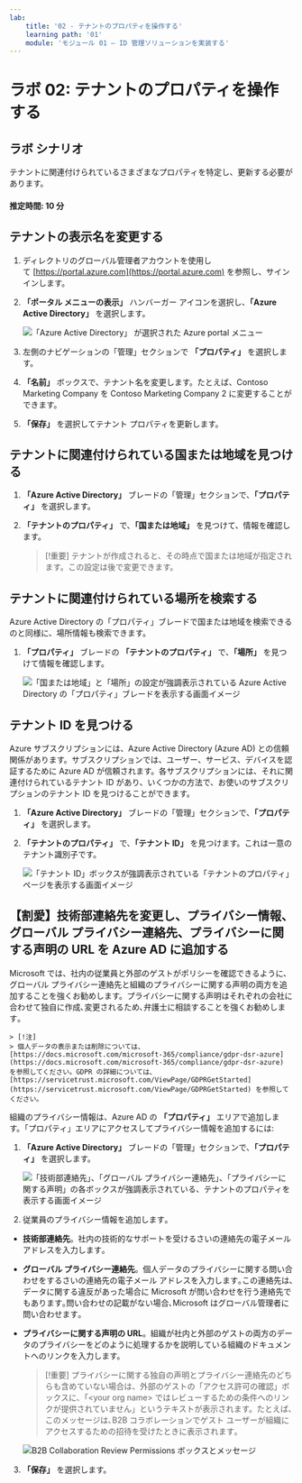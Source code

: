 ```yaml
---
lab:
    title: '02 - テナントのプロパティを操作する'
    learning path: '01'
    module: 'モジュール 01 – ID 管理ソリューションを実装する'
---
```


# ラボ 02: テナントのプロパティを操作する

## ラボ シナリオ

テナントに関連付けられているさまざまなプロパティを特定し、更新する必要があります。

#### 推定時間: 10 分

## テナントの表示名を変更する

1. ディレクトリのグローバル管理者アカウントを使用して [https://portal.azure.com](https://portal.azure.com) を参照し、サインインします。

1. **「ポータル メニューの表示」** ハンバーガー アイコンを選択し、**「Azure Active Directory」** を選択します。

    ![「Azure Active Directory」 が選択された Azure portal メニュー](./media/azure-portal-menu-aad.png)

1. 左側のナビゲーションの「管理」セクションで **「プロパティ」** を選択します。

1. **「名前」** ボックスで、テナント名を変更します。たとえば、Contoso Marketing Company を Contoso Marketing Company 2 に変更することができます。

1. **「保存」** を選択してテナント プロパティを更新します。

## テナントに関連付けられている国または地域を見つける

1. **「Azure Active Directory」** ブレードの「管理」セクションで、**「プロパティ」** を選択します。

1. **「テナントのプロパティ」** で、**「国または地域」** を見つけて、情報を確認します。

    > [!重要]
    > テナントが作成されると、その時点で国または地域が指定されます。この設定は後で変更できます。

## テナントに関連付けられている場所を検索する

Azure Active Directory の「プロパティ」ブレードで国または地域を検索できるのと同様に、場所情報も検索できます。

1. **「プロパティ」** ブレードの **「テナントのプロパティ」** で、**「場所」** を見つけて情報を確認します。

    ![「国または地域」と「場所」の設定が強調表示されている Azure Active Directory の「プロパティ」ブレードを表示する画面イメージ](./media/azure-active-directory-properties-country-location.png)

## テナント ID を見つける

Azure サブスクリプションには、Azure Active Directory (Azure AD) との信頼関係があります。サブスクリプションでは、ユーザー、サービス、デバイスを認証するために Azure AD が信頼されます。各サブスクリプションには、それに関連付けられているテナント ID があり、いくつかの方法で、お使いのサブスクリプションのテナント ID を見つけることができます。

1. **「Azure Active Directory」** ブレードの「管理」セクションで、**「プロパティ」** を選択します。

1. **「テナントのプロパティ」** で、**「テナント ID」** を見つけます。これは一意のテナント識別子です。

    ![「テナント ID」ボックスが強調表示されている「テナントのプロパティ」ページを表示する画面イメージ](./media/portal-tenant-id.png)

## 【割愛】技術部連絡先を変更し、プライバシー情報、グローバル プライバシー連絡先、プライバシーに関する声明の URL を Azure AD に追加する

Microsoft では、社内の従業員と外部のゲストがポリシーを確認できるように、グローバル プライバシー連絡先と組織のプライバシーに関する声明の両方を追加することを強くお勧めします。プライバシーに関する声明はそれぞれの会社に合わせて独自に作成､変更されるため､弁護士に相談することを強くお勧めします｡

    > [!注]
    > 個人データの表示または削除については、[https://docs.microsoft.com/microsoft-365/compliance/gdpr-dsr-azure](https://docs.microsoft.com/microsoft-365/compliance/gdpr-dsr-azure) を参照してください。GDPR の詳細については、[https://servicetrust.microsoft.com/ViewPage/GDPRGetStarted](https://servicetrust.microsoft.com/ViewPage/GDPRGetStarted) を参照してください。

組織のプライバシー情報は、Azure AD の **「プロパティ」** エリアで追加します。「プロパティ」エリアにアクセスしてプライバシー情報を追加するには:

1. **「Azure Active Directory」** ブレードの「管理」セクションで、**「プロパティ」** を選択します。

    ![「技術部連絡先」、「グローバル プライバシー連絡先」、「プライバシーに関する声明」の各ボックスが強調表示されている、テナントのプロパティを表示する画面イメージ](./media/properties-area.png)

1. 従業員のプライバシー情報を追加します｡

- **技術部連絡先**。社内の技術的なサポートを受けるさいの連絡先の電子メール アドレスを入力します｡

- **グローバル プライバシー連絡先**。個人データのプライバシーに関する問い合わせをするさいの連絡先の電子メール アドレスを入力します｡この連絡先は､データに関する違反があった場合に Microsoft が問い合わせを行う連絡先でもあります｡問い合わせの記載がない場合､Microsoft はグローバル管理者に問い合わせます｡

- **プライバシーに関する声明の URL**。組織が社内と外部のゲストの両方のデータのプライバシーをどのように処理するかを説明している組織のドキュメントへのリンクを入力します。

    > [!重要]
    > プライバシーに関する独自の声明とプライバシー連絡先のどちらも含めていない場合は、外部のゲストの「アクセス許可の確認」ボックスに、「\<your org name\> ではレビューするための条件へのリンクが提供されていません」というテキストが表示されます。たとえば､このメッセージは､B2B コラボレーションでゲスト ユーザーが組織にアクセスするための招待を受けたときに表示されます｡

    ![B2B Collaboration Review Permissions ボックスとメッセージ](./media/active-directory-no-privacy-statement-or-contact.png)

3. **「保存」** を選択します。
